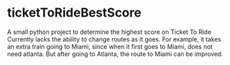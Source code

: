 # ticketToRideBestScore
A small python project to determine the highest score on Ticket To Ride
Currently lacks the ability to change routes as it goes. For example, it takes an extra train going to Miami, since when it first goes to Miami, does not need atlanta. But after going to Atlanta, the route to Miami can be improved. 
